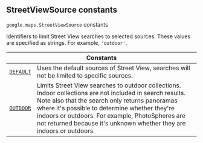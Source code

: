 
<devsite-heading text=" StreetViewSource constants" for="StreetViewSource" level="h2" link="" toc="" back-to-top=""><h2 id="StreetViewSource" is-upgraded="">StreetViewSource constants </h2></devsite-heading>
<p>
<code translate="no" dir="ltr"><span itemprop="path">google.maps</span>.<span itemprop="name">StreetViewSource</span></code>
constants
</p>
<p>Identifiers to limit Street View searches to selected sources. These values are specified as strings. For example, <code translate="no" dir="ltr">'outdoor'</code>.</p>
<div class="devsite-table-wrapper"><table class="constants responsive" summary="StreetViewSource constants">
<thead>
<tr><th colspan="2">Constants</th>
</tr></thead>
<tbody>
<tr id="StreetViewSource.DEFAULT">
<td itemprop="property"><code translate="no" dir="ltr"><a class="secret-link" href="#StreetViewSource.DEFAULT"><span>DEFAULT</span></a></code></td>
<td>Uses the default sources of Street View, searches will not be limited to specific sources.</td>
</tr>
<tr id="StreetViewSource.OUTDOOR">
<td itemprop="property"><code translate="no" dir="ltr"><a class="secret-link" href="#StreetViewSource.OUTDOOR"><span>OUTDOOR</span></a></code></td>
<td>Limits Street View searches to outdoor collections. Indoor collections are not included in search results. Note also that the search only returns panoramas where it's possible to determine whether they're indoors or outdoors. For example, PhotoSpheres are not returned because it's unknown whether they are indoors or outdoors.</td>
</tr>
</tbody>
</table></div>
<script src="replace_links.js"></script>
